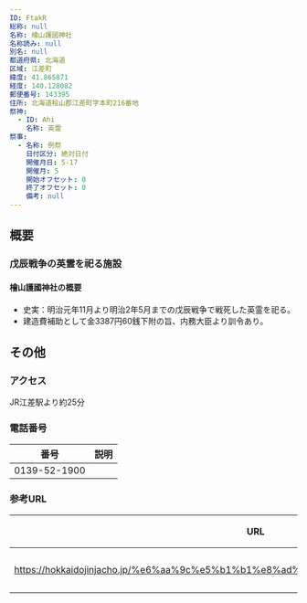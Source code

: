 ```yaml
---
ID: FtakR
総称: null
名称: 檜山護國神社
名称読み: null
別名: null
都道府県: 北海道
区域: 江差町
緯度: 41.865871
経度: 140.128082
郵便番号: 143395
住所: 北海道桧山郡江差町字本町216番地
祭神:
  - ID: Ahi
    名称: 英霊
祭事:
  - 名称: 例祭
    日付区分: 絶対日付
    開催月日: 5-17
    開催月: 5
    開始オフセット: 0
    終了オフセット: 0
    備考: null
---
```


## 概要

### 戊辰戦争の英霊を祀る施設

#### 檜山護國神社の概要

- 史実：明治元年11月より明治2年5月までの戊辰戦争で戦死した英霊を祀る。
- 建造費補助として金3387円60銭下附の旨、内務大臣より訓令あり。

## その他

### アクセス

JR江差駅より約25分

### 電話番号

| 番号         | 説明 |
| ------------ | ---- |
| 0139-52-1900 |      |

### 参考URL

| URL                                                                                 | 説明   |
| ----------------------------------------------------------------------------------- | ------ |
| https://hokkaidojinjacho.jp/%e6%aa%9c%e5%b1%b1%e8%ad%b7%e5%9c%8b%e7%a5%9e%e7%a4%be/ | 神社庁 |
